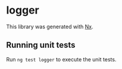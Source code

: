 # logger

This library was generated with [Nx](https://nx.dev).

## Running unit tests

Run `ng test logger` to execute the unit tests.
